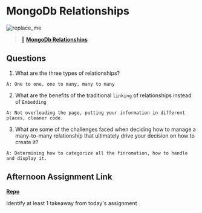 # MongoDb Relationships

![replace_me](https://codeworks.blob.core.windows.net/public/assets/img/illustrations/placeholder.svg)

> **📖 [MongoDb Relationships](https://codeworksacademy.com/fs-student-guide/resources/wk5/02-Relationships)**

## Questions

1. What are the three types of relationships?

`A: One to one, one to many, many to many`

2. What are the benefits of the traditional `linking` of relationships instead of `Embedding`

`A: Not overloading the page, putting your information in different places, cleaner code.`

3. What are some of the challenges faced when deciding how to manage a many-to-many relationship that ultimately drive your decision on how to create it?

`A: Determining how to categorize all the finromation, how to handle and display it. `
## Afternoon Assignment Link

**[Repo](https://github.com/Molly-Nettleton/<ASSIGNMENT_REPO>)**

Identify at least 1 takeaway from today's assignment
